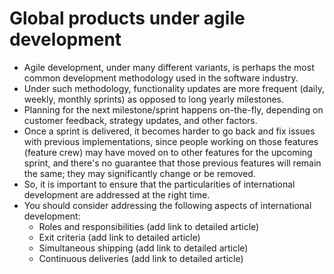 # Global products under agile development

- Agile development, under many different variants, is perhaps  the most common development methodology used in the software industry.
- Under such methodology, functionality updates are more frequent (daily, weekly, monthly sprints) as opposed to long yearly milestones.
- Planning for the next milestone/sprint happens on-the-fly, depending on customer feedback, strategy updates, and other factors.
- Once a sprint is delivered, it becomes harder to go back and fix issues with previous implementations, since people working on those features (feature crew) may have moved on to other features for the upcoming sprint, and there's no guarantee that those previous features will remain the same; they may significantly change or be removed.
- So, it is important to ensure that the particularities of international development are addressed at the right time. 
- You should consider addressing the following aspects of international development:
  - Roles and responsibilities (add link to detailed article)
  - Exit criteria (add link to detailed article)
  - Simultaneous shipping (add link to detailed article)
  - Continuous deliveries (add link to detailed article)
